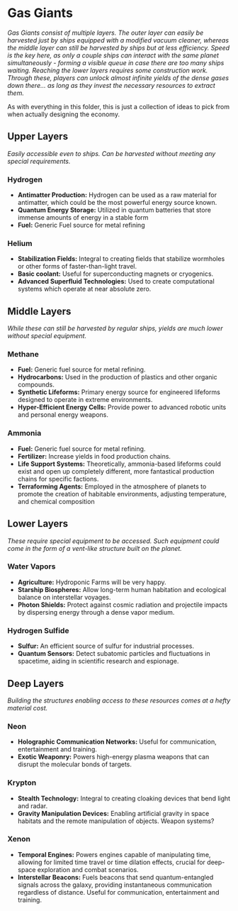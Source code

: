 # Gas Giants
*Gas Giants consist of multiple layers. The outer layer can easily be harvested just by ships equipped with a modified vacuum cleaner, whereas the middle layer can still be harvested by ships but at less efficiency. Speed is the key here, as only a couple ships can interact with the same planet simultaneously - forming a visible queue in case there are too many ships waiting. Reaching the lower layers requires some construction work. Through these, players can unlock almost infinite yields of the dense gases down there... as long as they invest the necessary resources to extract them.*

As with everything in this folder, this is just a collection of ideas to pick from when actually designing the economy.

## Upper Layers
*Easily accessible even to ships. Can be harvested without meeting any special requirements.*

### Hydrogen
- **Antimatter Production:** Hydrogen can be used as a raw material for antimatter, which could be the most powerful energy source known.
- **Quantum Energy Storage:** Utilized in quantum batteries that store immense amounts of energy in a stable form
- **Fuel:** Generic Fuel source for metal refining

### Helium
- **Stabilization Fields:** Integral to creating fields that stabilize wormholes or other forms of faster-than-light travel.
- **Basic coolant:** Useful for superconducting magnets or cryogenics.
- **Advanced Superfluid Technologies:** Used to create computational systems which operate at near absolute zero.

## Middle Layers
*While these can still be harvested by regular ships, yields are much lower without special equipment.*

### Methane
- **Fuel:** Generic fuel source for metal refining.
- **Hydrocarbons:** Used in the production of plastics and other organic compounds.
- **Synthetic Lifeforms:** Primary energy source for engineered lifeforms designed to operate in extreme environments.
- **Hyper-Efficient Energy Cells:** Provide power to advanced robotic units and personal energy weapons.

### Ammonia
- **Fuel:** Generic fuel source for metal refining.
- **Fertilizer:** Increase yields in food production chains.
- **Life Support Systems:** Theoretically, ammonia-based lifeforms could exist and open up completely different, more fantastical production chains for specific factions.
- **Terraforming Agents:** Employed in the atmosphere of planets to promote the creation of habitable environments, adjusting temperature, and chemical composition

## Lower Layers
*These require special equipment to be accessed. Such equipment could come in the form of a vent-like structure built on the planet.*

### Water Vapors
- **Agriculture:** Hydroponic Farms will be very happy.
- **Starship Biospheres:** Allow long-term human habitation and ecological balance on interstellar voyages.
- **Photon Shields:** Protect against cosmic radiation and projectile impacts by dispersing energy through a dense vapor medium.

### Hydrogen Sulfide
- **Sulfur:** An efficient source of sulfur for industrial processes.
- **Quantum Sensors:** Detect subatomic particles and fluctuations in spacetime, aiding in scientific research and espionage.

## Deep Layers
*Building the structures enabling access to these resources comes at a hefty material cost.*

### Neon
- **Holographic Communication Networks:** Useful for communication, entertainment and training.
- **Exotic Weaponry:** Powers high-energy plasma weapons that can disrupt the molecular bonds of targets.

### Krypton
- **Stealth Technology:** Integral to creating cloaking devices that bend light and radar.
- **Gravity Manipulation Devices:** Enabling artificial gravity in space habitats and the remote manipulation of objects. Weapon systems?

### Xenon
- **Temporal Engines:** Powers engines capable of manipulating time, allowing for limited time travel or time dilation effects, crucial for deep-space exploration and combat scenarios.
- **Interstellar Beacons:** Fuels beacons that send quantum-entangled signals across the galaxy, providing instantaneous communication regardless of distance. Useful for communication, entertainment and training.
